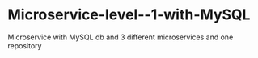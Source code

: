 # Microservice-level--1-with-MySQL
Microservice  with MySQL db and 3 different  microservices and one repository 
